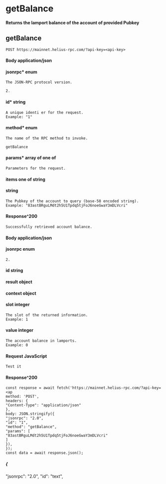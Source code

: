 # getBalance

#### Returns the lamport balance of the account of provided Pubkey

## getBalance

```
POST https://mainnet.helius-rpc.com/?api-key=<api-key>
```
#### Body application/json

#### jsonrpc* enum

```
The JSON-RPC protocol version.
```
```
2.
```
#### id* string

```
A unique identi er for the request.
Example: "1"
```
#### method* enum

```
The name of the RPC method to invoke.
```
```
getBalance
```
#### params* array of one of

```
Parameters for the request.
```
#### items one of string

#### string

```
The Pubkey of the account to query (base-58 encoded string).
Example: "83astBRguLMdt2h5U1Tpdq5tjFoJ6noeGwaY3mDLVcri"
```
#### Response^200

```
Successfully retrieved account balance.
```
#### Body application/json

#### jsonrpc enum

```
2.
```

#### id string

#### result object

#### context object

#### slot integer

```
The slot of the returned information.
Example: 1
```
#### value integer

```
The account balance in lamports.
Example: 0
```
#### Request JavaScript

```
Test it
```
#### Response^200

```
const response = await fetch('https://mainnet.helius-rpc.com/?api-key=<ap
method: 'POST',
headers: {
"Content-Type": "application/json"
},
body: JSON.stringify({
"jsonrpc": "2.0",
"id": "1",
"method": "getBalance",
"params": [
"83astBRguLMdt2h5U1Tpdq5tjFoJ6noeGwaY3mDLVcri"
]
}),
});
const data = await response.json();
```

##### {

"jsonrpc": "2.0",
"id": "text",